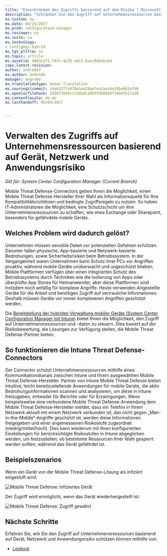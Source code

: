 ```yaml
---
title: "Einschränken des Zugriffs basierend auf dem Risiko | Microsoft-Dokumentation"
description: "Schränken Sie den Zugriff auf Unternehmensressourcen basierend auf Gerät, Netzwerk und Anwendungsrisiko ein."
ms.custom: na
ms.date: 04/25/2017
ms.prod: configuration-manager
ms.reviewer: na
ms.suite: na
ms.technology:
- configmgr-hybrid
ms.tgt_pltfrm: na
ms.topic: article
ms.assetid: 9083c571-f4fc-4a78-adc5-8aec84dabcbd
caps.latest.revision: 
author: andredm7
ms.author: andredm
manager: angrobe
ms.translationtype: Human Translation
ms.sourcegitcommit: c6a6137fa978e1ea28aefea2aea4e29ba661efd6
ms.openlocfilehash: 250671660c1c6da0ca9b593b06b8f344dfe17ad6
ms.contentlocale: de-de
ms.lasthandoff: 05/04/2017


---
```


# <a name="manage-access-to-company-resource-based-on-device-network-and-application-risk"></a>Verwalten des Zugriffs auf Unternehmensressourcen basierend auf Gerät, Netzwerk und Anwendungsrisiko

*Gilt für: System Center Configuration Manager (Current Branch)*

Mobile Threat Defense-Connectors geben Ihnen die Möglichkeit, einen Mobile Threat Defense-Hersteller Ihrer Wahl als Informationsquelle für Ihre Kompatibilitätsrichtlinien und bedingte Zugriffsregeln zu nutzen. So haben IT-Administratoren die Möglichkeit, eine Schutzschicht um ihre Unternehmensressourcen zu schaffen, wie etwa Exchange oder Sharepoint, besonders für gefährdete mobile Geräte.

## <a name="what-problem-does-this-solve"></a>Welches Problem wird dadurch gelöst?

Unternehmen müssen sensible Daten vor potenziellen Gefahren schützen. Darunter fallen physische, App-basierte und Netzwerk-basierte Bedrohungen, sowie Sicherheitsrisiken beim Betriebssystem.
In der Vergangenheit waren Unternehmen beim Schutz ihrer PCs vor Angriffen proaktiv, während mobile Geräte unüberwacht und ungeschützt blieben. Mobile Plattformen verfügen über einen integrierten Schutz des Betriebssystems durch Techniken wie die Isolierung von Apps oder überprüfte App Stores für Heimanwender, aber diese Plattformen sind trotzdem noch anfällig für komplexe Angriffe. Heute verwenden Angestellte Geräte für die Arbeit und benötigen Zugriff auf vertrauliche Informationen. Deshalb müssen Geräte vor immer komplexeren Angriffen geschützt werden.

Die [Bereitstellung der hybriden Verwaltung mobiler Geräte (System Center Configuration Manager mit Intune)](https://docs.microsoft.com/sccm/mdm/understand/choose-between-standalone-intune-and-hybrid-mobile-device-management) bietet Ihnen die Möglichkeit, den Zugriff auf Unternehmensressourcen und -daten zu steuern. Dies basiert auf der Risikobewertung, die Lösungen zur Verfügung stellen, die Mobile Threat Defense-Partner bieten.

## <a name="how-the-intune-mobile-threat-defense-connectors-work"></a>So funktionieren die Intune Threat Defense-Connectors

Der Connector schützt Unternehmensressourcen mithilfe eines Kommunikationskanals zwischen Intune und Ihrem ausgewählten Mobile Threat Defense-Hersteller. Partner von Intune Mobile Threat Defense bieten intuitive, leicht bereitzustellende Anwendungen für mobile Geräte, die aktiv Bedrohungsinformationen scannen und analysieren, um diese in Intune freizugeben, entweder für Berichte oder für Erzwingungen. Wenn beispielsweise eine verbundene Mobile Threat Defense-Anwendung dem Mobile Threat Defense-Hersteller meldet, dass ein Telefon in Ihrem Netzwerk aktuell mit einem Netzwerk verbunden ist, das nicht gegen „Man-in-the-Middle“-Angriffe geschützt ist, werden diese Informationen freigegeben und einer angemessenen Risikostufe zugeordnet (niedrig/mittel/hoch). Dies kann wiederum mit Ihren konfigurierten Einstellungen für berücksichtigte Risikostufen in Intune abgeglichen werden, um festzustellen, ob bestimmte Ressourcen Ihrer Wahl gesperrt werden sollten, während das Gerät gefährdet ist.

## <a name="sample-scenarios"></a>Beispielszenarios

Wenn ein Gerät von der Mobile Threat Defense-Lösung als infiziert eingestuft wird:

![Mobile Threat Defense: Infiziertes Gerät](../media/mtp/MTD-image-1.png)

Der Zugriff wird ermöglicht, wenn das Gerät wiederhergestellt ist:

![Mobile Threat Defense: Zugriff gewährt](../media/mtp/MTD-image-2.png)

## <a name="next-steps"></a>Nächste Schritte

Erfahren Sie, wie Sie den Zugriff auf Unternehmensressourcen basierend auf Gerät, Netzwerk und Anwendungsrisiko schützen können mithilfe von:

- [Lookout](https://docs.microsoft.com/intune/deploy-use/lookout-mobile-threat-defense-connector)
